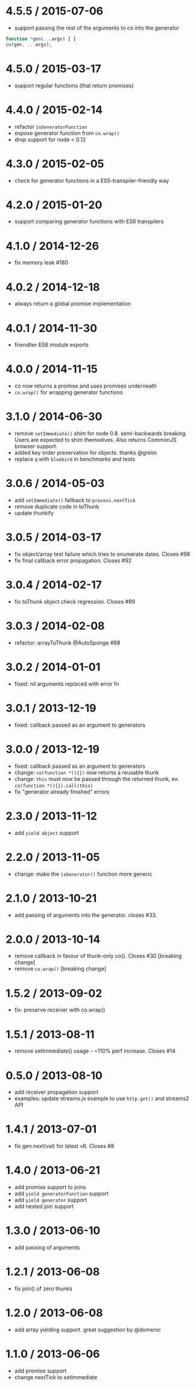 4.5.5 / 2015-07-06
==================

 * support passing the rest of the arguments to co into the generator

 ```js
 function *gen(...args) { }
 co(gen, ...args);
 ```

4.5.0 / 2015-03-17
==================

 * support regular functions (that return promises)

4.4.0 / 2015-02-14
==================

 * refactor `isGeneratorFunction`
 * expose generator function from `co.wrap()`
 * drop support for node < 0.12

4.3.0 / 2015-02-05
==================

 * check for generator functions in a ES5-transpiler-friendly way

4.2.0 / 2015-01-20
==================

 * support comparing generator functions with ES6 transpilers

4.1.0 / 2014-12-26
==================

 * fix memory leak #180

4.0.2 / 2014-12-18
==================

 * always return a global promise implementation

4.0.1 / 2014-11-30
==================

 * friendlier ES6 module exports

4.0.0 / 2014-11-15
==================

 * co now returns a promise and uses promises underneath
 * `co.wrap()` for wrapping generator functions

3.1.0 / 2014-06-30
==================

 * remove `setImmediate()` shim for node 0.8. semi-backwards breaking.
   Users are expected to shim themselves. Also returns CommonJS browser support.
 * added key order preservation for objects. thanks @greim
 * replace `q` with `bluebird` in benchmarks and tests

3.0.6 / 2014-05-03
==================

 * add `setImmediate()` fallback to `process.nextTick`
 * remove duplicate code in toThunk
 * update thunkify

3.0.5 / 2014-03-17
==================

 * fix object/array test failure which tries to enumerate dates. Closes #98
 * fix final callback error propagation. Closes #92

3.0.4 / 2014-02-17
==================

 * fix toThunk object check regression. Closes #89

3.0.3 / 2014-02-08
==================

 * refactor: arrayToThunk @AutoSponge #88

3.0.2 / 2014-01-01
==================

 * fixed: nil arguments replaced with error fn

3.0.1 / 2013-12-19
==================

 * fixed: callback passed as an argument to generators

3.0.0 / 2013-12-19
==================

 * fixed: callback passed as an argument to generators
 * change: `co(function *(){})` now returns a reusable thunk
 * change: `this` must now be passed through the returned thunk, ex. `co(function *(){}).call(this)`
 * fix "generator already finished" errors

2.3.0 / 2013-11-12
==================

 * add `yield object` support

2.2.0 / 2013-11-05
==================

 * change: make the `isGenerator()` function more generic

2.1.0 / 2013-10-21
==================

 * add passing of arguments into the generator. closes #33.

2.0.0 / 2013-10-14
==================

 * remove callback in favour of thunk-only co(). Closes #30 [breaking change]
 * remove `co.wrap()` [breaking change]

1.5.2 / 2013-09-02
==================

 * fix: preserve receiver with co.wrap()

1.5.1 / 2013-08-11
==================

 * remove setImmediate() usage - ~110% perf increase. Closes #14

0.5.0 / 2013-08-10
==================

 * add receiver propagation support
 * examples: update streams.js example to use `http.get()` and streams2 API

1.4.1 / 2013-07-01
==================

 * fix gen.next(val) for latest v8. Closes #8

1.4.0 / 2013-06-21
==================

 * add promise support to joins
 * add `yield generatorFunction` support
 * add `yield generator` support
 * add nested join support

1.3.0 / 2013-06-10
==================

 * add passing of arguments

1.2.1 / 2013-06-08
==================

 * fix join() of zero thunks

1.2.0 / 2013-06-08
==================

 * add array yielding support. great suggestion by @domenic

1.1.0 / 2013-06-06
==================

 * add promise support
 * change nextTick to setImmediate
